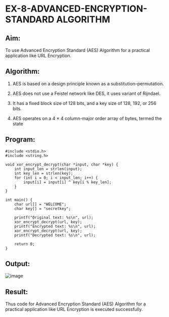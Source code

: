 # EX-8-ADVANCED-ENCRYPTION-STANDARD ALGORITHM

## Aim:

To use Advanced Encryption Standard (AES) Algorithm for a practical application like URL Encryption.

## Algorithm:

1. AES is based on a design principle known as a substitution–permutation.

2. AES does not use a Feistel network like DES, it uses variant of Rijndael.

3. It has a fixed block size of 128 bits, and a key size of 128, 192, or 256 bits.

4. AES operates on a 4 × 4 column-major order array of bytes, termed the state

## Program:
```
#include <stdio.h>
#include <string.h>

void xor_encrypt_decrypt(char *input, char *key) {
    int input_len = strlen(input);
    int key_len = strlen(key);
    for (int i = 0; i < input_len; i++) {
        input[i] = input[i] ^ key[i % key_len];
    }
}

int main() {
    char url[] = "WELCOME";
    char key[] = "secretkey";
    
    printf("Original text: %s\n", url);
    xor_encrypt_decrypt(url, key);
    printf("Encrypted text: %s\n", url);
    xor_encrypt_decrypt(url, key);
    printf("Decrypted text: %s\n", url);

    return 0;
}
```
## Output:

![image](https://github.com/user-attachments/assets/977081a7-a7aa-4aae-ad2f-d01d1fa841fd)


## Result:

Thus code for Advanced Encryption Standard (AES) Algorithm for a practical application like URL Encryption is executed successfully.

